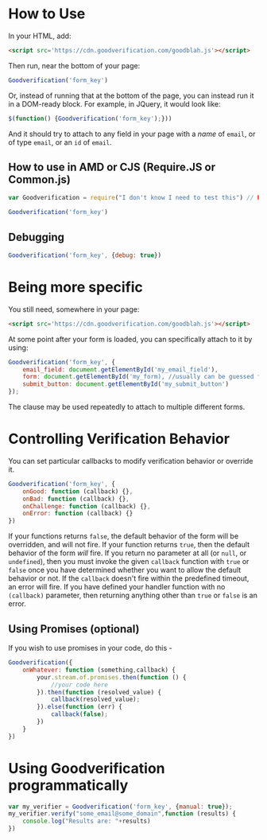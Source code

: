 # How to Use

In your HTML, add:

```html
<script src='https://cdn.goodverification.com/goodblah.js'></script>
```

Then run, near the bottom of your page:

```js
Goodverification('form_key')
```

Or, instead of running that at the bottom of the page, you can instead run it in a DOM-ready block. For example, in JQuery, it would look like: 
```js
$(function() {Goodverification('form_key');}))
```

And it should try to attach to any field in your page with a _name_ of `email`, or of type `email`, or an `id` of `email`.

## How to use in AMD or CJS (Require.JS or Common.js)

```js
var Goodverification = require("I don't know I need to test this") // FIXME

Goodverification('form_key')
```

## Debugging

```js
Goodverification('form_key', {debug: true})
```

# Being more specific

You still need, somewhere in your page:

```html
<script src='https://cdn.goodverification.com/goodblah.js'></script>
```

At some point after your form is loaded, you can specifically attach to it by using:

```js
Goodverification('form_key', {
    email_field: document.getElementById('my_email_field'),
    form: document.getElementById('my_form), //usually can be guessed from the email_field, above - but if it can't...
    submit_button: document.getElementById('my_submit_button')
});
```

The clause may be used repeatedly to attach to multiple different forms.

# Controlling Verification Behavior

You can set particular callbacks to modify verification behavior or override it.

```js
Goodverification('form_key', {
    onGood: function (callback) {},
    onBad: function (callback) {},
    onChallenge: function (callback) {},
    onError: function (callback) {}
})
```

If your functions returns `false`, the default behavior of the form will be overridden, and will not fire. If your function returns `true`, then the default behavior of the form *will* fire. If you return no parameter at all (or `null`, or `undefined`), then you must invoke the given `callback` function with `true` or `false` once you have determined whether you want to allow the default behavior or not. If the `callback` doesn't fire within the predefined timeout, an error will fire. If you have defined your handler function with no `(callback)` parameter, then returning anything other than `true` or `false` is an error.

## Using Promises (optional)

If you wish to use promises in your code, do this - 

```js
Goodverification({
    onWhatever: function (something,callback) {
        your.stream.of.promises.then(function () {
            //your code here
        }).then(function (resolved_value) {
            callback(resolved_value);
        }).else(function (err) {
            callback(false);
        })
    }
})
```

# Using Goodverification programmatically

```js
var my_verifier = Goodverification('form_key', {manual: true});
my_verifier.verify("some_email@some_domain",function (results) {
    console.log("Results are: "+results)
})
```